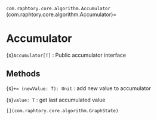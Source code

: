 `com.raphtory.core.algorithm.Accumulator`
(com.raphtory.core.algorithm.Accumulator)=
# Accumulator

 {s}`Accumulator[T]`
   : Public accumulator interface

 ## Methods

   {s}`+= (newValue: T): Unit`
     : add new value to accumulator

   {s}`value: T`
     : get last accumulated value

```{seealso}
[](com.raphtory.core.algorithm.GraphState)
```